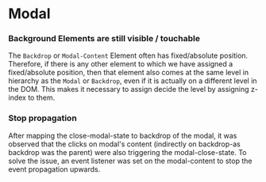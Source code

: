 # Modal

### Background Elements are still visible / touchable

The `Backdrop` or `Modal-Content` Element often has fixed/absolute position. Therefore, if there is any other element to which we have assigned a fixed/absolute position, then that element also comes at the same level in hierarchy as the `Modal` or `Backdrop`, even if it is actually on a different level in the DOM. This makes it necessary to assign decide the level by assigning z-index to them.

### Stop propagation

After mapping the close-modal-state to backdrop of the modal, it was observed that the clicks on modal's content (indirectly on backdrop-as backdrop was the parent) were also triggering the modal-close-state.
To solve the issue, an event listener was set on the modal-content to stop the event propagation upwards.
